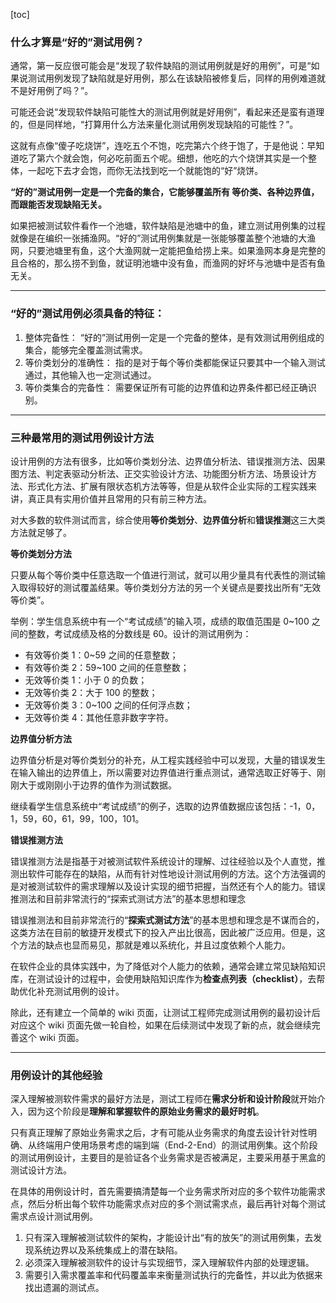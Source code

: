 [toc]

### 什么才算是“好的”测试用例？

通常，第一反应很可能会是“发现了软件缺陷的测试用例就是好的用例”，可是“如果说测试用例发现了缺陷就是好用例，那么在该缺陷被修复后，同样的用例难道就不是好用例了吗？”。

可能还会说“发现软件缺陷可能性大的测试用例就是好用例”，看起来还是蛮有道理的，但是同样地，“打算用什么方法来量化测试用例发现缺陷的可能性？”。

这就有点像“傻子吃烧饼”，连吃五个不饱，吃完第六个终于饱了，于是他说：早知道吃了第六个就会饱，何必吃前面五个呢。细想，他吃的六个烧饼其实是一个整体，一起吃下去才会饱，而你无法找到吃一个就能饱的“好”烧饼。

**“好的”测试用例一定是一个完备的集合，它能够覆盖所有 等价类、各种边界值，而跟能否发现缺陷无关。**

如果把被测试软件看作一个池塘，软件缺陷是池塘中的鱼，建立测试用例集的过程就像是在编织一张捕渔网。“好的”测试用例集就是一张能够覆盖整个池塘的大渔网，只要池塘里有鱼，这个大渔网就一定能把鱼给捞上来。如果渔网本身是完整的且合格的，那么捞不到鱼，就证明池塘中没有鱼，而渔网的好坏与池塘中是否有鱼无关。

---

### “好的”测试用例必须具备的特征：

1. 整体完备性： “好的”测试用例一定是一个完备的整体，是有效测试用例组成的集合，能够完全覆盖测试需求。
2. 等价类划分的准确性： 指的是对于每个等价类都能保证只要其中一个输入测试通过，其他输入也一定测试通过。
3. 等价类集合的完备性： 需要保证所有可能的边界值和边界条件都已经正确识别。

---

### 三种最常用的测试用例设计方法

设计用例的方法有很多，比如等价类划分法、边界值分析法、错误推测方法、因果图方法、判定表驱动分析法、正交实验设计方法、功能图分析方法、场景设计方法、形式化方法、扩展有限状态机方法等等，但是从软件企业实际的工程实践来讲，真正具有实用价值并且常用的只有前三种方法。

对大多数的软件测试而言，综合使用**等价类划分**、**边界值分析**和**错误推测**这三大类方法就足够了。

**等价类划分方法**

只要从每个等价类中任意选取一个值进行测试，就可以用少量具有代表性的测试输入取得较好的测试覆盖结果。等价类划分方法的另一个关键点是要找出所有“无效等价类”。

举例：学生信息系统中有一个“考试成绩”的输入项，成绩的取值范围是 0~100 之间的整数，考试成绩及格的分数线是 60。设计的测试用例为：

- 有效等价类 1：0~59 之间的任意整数；
- 有效等价类 2：59~100 之间的任意整数；
- 无效等价类 1：小于 0 的负数；
- 无效等价类 2：大于 100 的整数；
- 无效等价类 3：0~100 之间的任何浮点数；
- 无效等价类 4：其他任意非数字字符。

**边界值分析方法**

边界值分析是对等价类划分的补充，从工程实践经验中可以发现，大量的错误发生在输入输出的边界值上，所以需要对边界值进行重点测试，通常选取正好等于、刚刚大于或刚刚小于边界的值作为测试数据。

继续看学生信息系统中“考试成绩”的例子，选取的边界值数据应该包括：-1，0，1，59，60，61，99，100，101。

**错误推测方法**

错误推测方法是指基于对被测试软件系统设计的理解、过往经验以及个人直觉，推测出软件可能存在的缺陷，从而有针对性地设计测试用例的方法。这个方法强调的是对被测试软件的需求理解以及设计实现的细节把握，当然还有个人的能力。错误推测法和目前非常流行的“探索式测试方法”的基本思想和理念

错误推测法和目前非常流行的“**探索式测试方法**”的基本思想和理念是不谋而合的，这类方法在目前的敏捷开发模式下的投入产出比很高，因此被广泛应用。但是，这个方法的缺点也显而易见，那就是难以系统化，并且过度依赖个人能力。

在软件企业的具体实践中，为了降低对个人能力的依赖，通常会建立常见缺陷知识库，在测试设计的过程中，会使用缺陷知识库作为**检查点列表（checklist）**，去帮助优化补充测试用例的设计。

除此，还有建立一个简单的 wiki 页面，让测试工程师完成测试用例的最初设计后对应这个 wiki 页面先做一轮自检，如果在后续测试中发现了新的点，就会继续完善这个 wiki 页面。

---

### 用例设计的其他经验

深入理解被测软件需求的最好方法是，测试工程师在**需求分析和设计阶段**就开始介入，因为这个阶段是**理解和掌握软件的原始业务需求的最好时机**。

只有真正理解了原始业务需求之后，才有可能从业务需求的角度去设计针对性明确、从终端用户使用场景考虑的端到端（End-2-End）的测试用例集。这个阶段的测试用例设计，主要目的是验证各个业务需求是否被满足，主要采用基于黑盒的测试设计方法。

在具体的用例设计时，首先需要搞清楚每一个业务需求所对应的多个软件功能需求点，然后分析出每个软件功能需求点对应的多个测试需求点，最后再针对每个测试需求点设计测试用例。

1. 只有深入理解被测试软件的架构，才能设计出“有的放矢”的测试用例集，去发现系统边界以及系统集成上的潜在缺陷。
2. 必须深入理解被测软件的设计与实现细节，深入理解软件内部的处理逻辑。
3. 需要引入需求覆盖率和代码覆盖率来衡量测试执行的完备性，并以此为依据来找出遗漏的测试点。